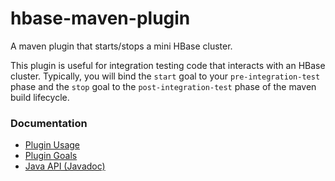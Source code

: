 hbase-maven-plugin
==================

A maven plugin that starts/stops a mini HBase cluster.

This plugin is useful for integration testing code that interacts with
an HBase cluster.  Typically, you will bind the `start` goal to your
`pre-integration-test` phase and the `stop` goal to the
`post-integration-test` phase of the maven build lifecycle.


### Documentation

* [Plugin Usage](http://wibidata.github.com/hbase-maven-plugin/1.0.5-SNAPSHOT/usage.html)
* [Plugin Goals](http://wibidata.github.com/hbase-maven-plugin/1.0.5-SNAPSHOT/plugin-info.html)
* [Java API (Javadoc)](http://wibidata.github.com/hbase-maven-plugin/1.0.5-SNAPSHOT/apidocs/)
